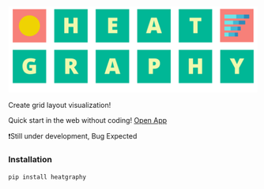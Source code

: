 ![Logo](img/logo.png)

Create grid layout visualization!

Quick start in the web without coding!
[Open App]()

❗Still under development, Bug Expected

### Installation

```shell
pip install heatgraphy
```
